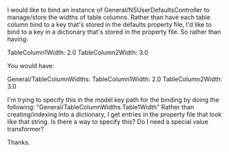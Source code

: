 I would like to bind an instance of General/NSUserDefaultsController to manage/store the widths of table columns.  Rather than have each table column bind to a key that's stored in the defaults property file, I'd like to bind to a key in a dictionary that's stored in the property file.  So rather than having:

    
TableColumn1Width: 2.0
TableColumn2Width: 3.0


You would have:

    
General/TableColumnWidths:
   TableColumn1Width: 2.0
   TableColumn2Width: 3.0


I'm trying to specify this in the model key path for the binding by doing the following:  "General/TableColumnWidths.Table1Width" 
Rather than creating/indexing into a dictionary, I get entries in the property file that look like that string.  Is there a way to specify this?  Do I need a special value transformer?

Thanks.
